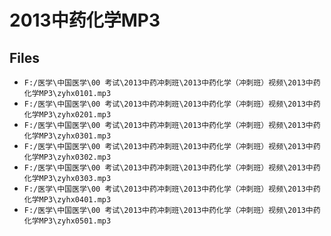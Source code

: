 # 2013中药化学MP3

## Files

- `F:/医学\中国医学\00 考试\2013中药冲刺班\2013中药化学（冲刺班）视频\2013中药化学MP3\zyhx0101.mp3`
- `F:/医学\中国医学\00 考试\2013中药冲刺班\2013中药化学（冲刺班）视频\2013中药化学MP3\zyhx0201.mp3`
- `F:/医学\中国医学\00 考试\2013中药冲刺班\2013中药化学（冲刺班）视频\2013中药化学MP3\zyhx0301.mp3`
- `F:/医学\中国医学\00 考试\2013中药冲刺班\2013中药化学（冲刺班）视频\2013中药化学MP3\zyhx0302.mp3`
- `F:/医学\中国医学\00 考试\2013中药冲刺班\2013中药化学（冲刺班）视频\2013中药化学MP3\zyhx0303.mp3`
- `F:/医学\中国医学\00 考试\2013中药冲刺班\2013中药化学（冲刺班）视频\2013中药化学MP3\zyhx0401.mp3`
- `F:/医学\中国医学\00 考试\2013中药冲刺班\2013中药化学（冲刺班）视频\2013中药化学MP3\zyhx0501.mp3`

